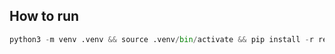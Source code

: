 ## How to run
```python
python3 -m venv .venv && source .venv/bin/activate && pip install -r requirements.txt
```
